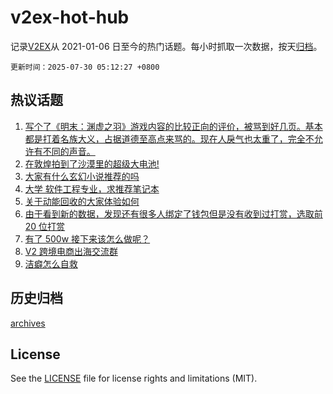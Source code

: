 # v2ex-hot-hub

 记录[V2EX](https://www.v2ex.com/)从 2021-01-06 日至今的热门话题。每小时抓取一次数据，按天[归档](archives)。

`更新时间：2025-07-30 05:12:27 +0800`

## 热议话题

1. [写个了《明末：渊虚之羽》游戏内容的比较正向的评价，被骂到好几页。基本都是打着名族大义，占据道德至高点来骂的。现在人戾气也太重了，完全不允许有不同的声音。](https://www.v2ex.com/t/1148382)
1. [在敦煌拍到了沙漠里的超级大电池!](https://www.v2ex.com/t/1148402)
1. [大家有什么玄幻小说推荐的吗](https://www.v2ex.com/t/1148372)
1. [大学 软件工程专业，求推荐笔记本](https://www.v2ex.com/t/1148419)
1. [关于动能回收的大家体验如何](https://www.v2ex.com/t/1148397)
1. [由于看到新的数据，发现还有很多人绑定了钱包但是没有收到过打赏，选取前 20 位打赏](https://www.v2ex.com/t/1148401)
1. [有了 500w 接下来该怎么做呢？](https://www.v2ex.com/t/1148505)
1. [V2 跨境电商出海交流群](https://www.v2ex.com/t/1148448)
1. [洁癖怎么自救](https://www.v2ex.com/t/1148477)

## 历史归档

[archives](archives)

## License

See the [LICENSE](LICENSE) file for license rights and limitations (MIT).
